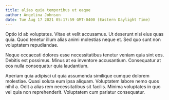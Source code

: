 ```yaml
---
title: alias quia temporibus ut eaque
author: Angelina Johnson
date: Tue Aug 17 2021 05:17:59 GMT-0400 (Eastern Daylight Time)
---
```

Optio id ab voluptates. Vitae et velit accusamus. Ut deserunt nisi eius quas quia. Quod tenetur illum alias animi molestias neque et. Sed quo sunt non voluptatem repudiandae.

 Neque occaecati dolores esse necessitatibus tenetur veniam quia sint eos. Debitis est possimus. Minus at ea inventore accusantium. Consequatur at eos nulla consequatur quia laudantium.

 Aperiam quia adipisci ut quia assumenda similique cumque dolorem molestiae. Quasi soluta eum ipsa aliquam. Voluptatem labore nemo quos nihil a. Odit a alias rem necessitatibus sit facilis. Minima voluptates in quo vel quia non reprehenderit. Voluptatem cum pariatur consequatur.